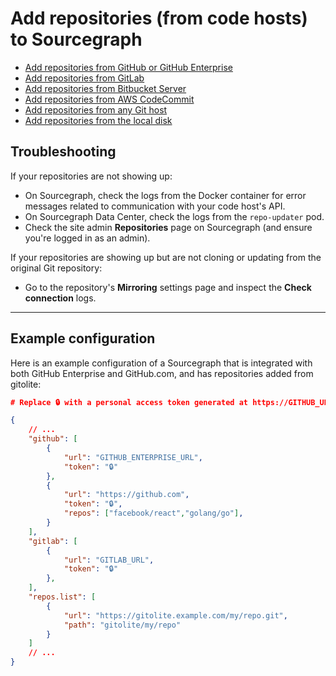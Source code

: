 # Add repositories (from code hosts) to Sourcegraph

<!-- TODO(sqs): add more -->

- [Add repositories from GitHub or GitHub Enterprise](../../integration/github)
- [Add repositories from GitLab](../../integration/gitlab)
- [Add repositories from Bitbucket Server](../../integration/bitbucket_server)
- [Add repositories from AWS CodeCommit](../../integration/aws_codecommit)
- [Add repositories from any Git host](./add_from_git_repository)
- [Add repositories from the local disk](./add_from_local_disk)

## Troubleshooting

If your repositories are not showing up:

- On Sourcegraph, check the logs from the Docker container for error messages related to communication with your code host's API.
- On Sourcegraph Data Center, check the logs from the `repo-updater` pod.
- Check the site admin **Repositories** page on Sourcegraph (and ensure you're logged in as an admin).

If your repositories are showing up but are not cloning or updating from the original Git repository:

- Go to the repository's **Mirroring** settings page and inspect the **Check connection** logs.

---

## Example configuration

Here is an example configuration of a Sourcegraph that is integrated with both GitHub Enterprise and GitHub.com, and has repositories added from gitolite:

```json
# Replace 🔒 with a personal access token generated at https://GITHUB_URL/settings/tokens

{
    // ...
    "github": [
        {
            "url": "GITHUB_ENTERPRISE_URL",
            "token": "🔒"
        },
        {
            "url": "https://github.com",
            "token": "🔒",
            "repos": ["facebook/react","golang/go"],
        }
    ],
    "gitlab": [
        {
            "url": "GITLAB_URL",
            "token": "🔒"
        },
    ],
    "repos.list": [
        {
            "url": "https://gitolite.example.com/my/repo.git",
            "path": "gitolite/my/repo"
        }
    ]
    // ...
}
```
